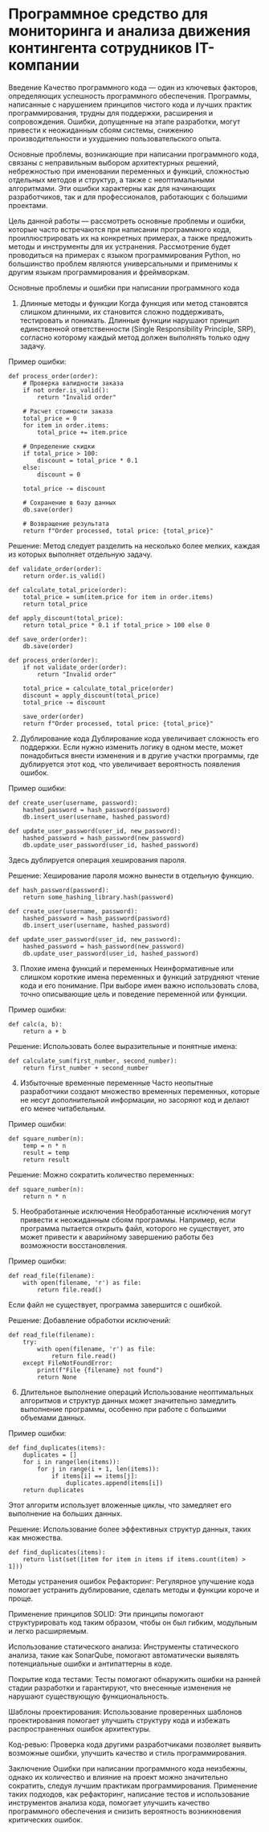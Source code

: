 # Программное средство для мониторинга и анализа движения контингента сотрудников IT-компании

Введение
Качество программного кода — один из ключевых факторов, определяющих успешность программного обеспечения. Программы, написанные с нарушением принципов чистого кода и лучших практик программирования, трудны для поддержки, расширения и сопровождения. Ошибки, допущенные на этапе разработки, могут привести к неожиданным сбоям системы, снижению производительности и ухудшению пользовательского опыта.

Основные проблемы, возникающие при написании программного кода, связаны с неправильным выбором архитектурных решений, небрежностью при именовании переменных и функций, сложностью отдельных методов и структур, а также с неоптимальными алгоритмами. Эти ошибки характерны как для начинающих разработчиков, так и для профессионалов, работающих с большими проектами.

Цель данной работы — рассмотреть основные проблемы и ошибки, которые часто встречаются при написании программного кода, проиллюстрировать их на конкретных примерах, а также предложить методы и инструменты для их устранения. Рассмотрение будет проводиться на примерах с языком программирования Python, но большинство проблем являются универсальными и применимы к другим языкам программирования и фреймворкам.

Основные проблемы и ошибки при написании программного кода
1. Длинные методы и функции
Когда функция или метод становятся слишком длинными, их становится сложно поддерживать, тестировать и понимать. Длинные функции нарушают принцип единственной ответственности (Single Responsibility Principle, SRP), согласно которому каждый метод должен выполнять только одну задачу.

Пример ошибки:

    def process_order(order):
        # Проверка валидности заказа
        if not order.is_valid():
            return "Invalid order"
        
        # Расчет стоимости заказа
        total_price = 0
        for item in order.items:
            total_price += item.price
        
        # Определение скидки
        if total_price > 100:
            discount = total_price * 0.1
        else:
            discount = 0
        
        total_price -= discount
        
        # Сохранение в базу данных
        db.save(order)
        
        # Возвращение результата
        return f"Order processed, total price: {total_price}"
        
Решение:
Метод следует разделить на несколько более мелких, каждая из которых выполняет отдельную задачу.

    def validate_order(order):
        return order.is_valid()
        
    def calculate_total_price(order):
        total_price = sum(item.price for item in order.items)
        return total_price
    
    def apply_discount(total_price):
        return total_price * 0.1 if total_price > 100 else 0
    
    def save_order(order):
        db.save(order)
    
    def process_order(order):
        if not validate_order(order):
            return "Invalid order"
        
        total_price = calculate_total_price(order)
        discount = apply_discount(total_price)
        total_price -= discount
        
        save_order(order)
        return f"Order processed, total price: {total_price}"

        
2. Дублирование кода
Дублирование кода увеличивает сложность его поддержки. Если нужно изменить логику в одном месте, может понадобиться внести изменения и в другие участки программы, где дублируется этот код, что увеличивает вероятность появления ошибок.

Пример ошибки:

    def create_user(username, password):
        hashed_password = hash_password(password)
        db.insert_user(username, hashed_password)
    
    def update_user_password(user_id, new_password):
        hashed_password = hash_password(new_password)
        db.update_user_password(user_id, hashed_password)
        
Здесь дублируется операция хеширования пароля.

Решение:
Хеширование пароля можно вынести в отдельную функцию.

    def hash_password(password):
        return some_hashing_library.hash(password)
    
    def create_user(username, password):
        hashed_password = hash_password(password)
        db.insert_user(username, hashed_password)
    
    def update_user_password(user_id, new_password):
        hashed_password = hash_password(new_password)
        db.update_user_password(user_id, hashed_password)

    
3. Плохие имена функций и переменных
Неинформативные или слишком короткие имена переменных и функций затрудняют чтение кода и его понимание. При выборе имен важно использовать слова, точно описывающие цель и поведение переменной или функции.

Пример ошибки:

    def calc(a, b):
        return a + b
        
Решение:
Использовать более выразительные и понятные имена:

    def calculate_sum(first_number, second_number):
        return first_number + second_number

        
4. Избыточные временные переменные
Часто неопытные разработчики создают множество временных переменных, которые не несут дополнительной информации, но засоряют код и делают его менее читабельным.

Пример ошибки:

    def square_number(n):
        temp = n * n
        result = temp
        return result
        
Решение:
Можно сократить количество переменных:

    def square_number(n):
        return n * n
    

5. Необработанные исключения
Необработанные исключения могут привести к неожиданным сбоям программы. Например, если программа пытается открыть файл, которого не существует, это может привести к аварийному завершению работы без возможности восстановления.

Пример ошибки:

    def read_file(filename):
        with open(filename, 'r') as file:
            return file.read()
            
Если файл не существует, программа завершится с ошибкой.

Решение:
Добавление обработки исключений:

    def read_file(filename):
        try:
            with open(filename, 'r') as file:
                return file.read()
        except FileNotFoundError:
            print(f"File {filename} not found")
            return None

            
6. Длительное выполнение операций
Использование неоптимальных алгоритмов и структур данных может значительно замедлить выполнение программы, особенно при работе с большими объемами данных.

Пример ошибки:

    def find_duplicates(items):
        duplicates = []
        for i in range(len(items)):
            for j in range(i + 1, len(items)):
                if items[i] == items[j]:
                    duplicates.append(items[i])
        return duplicates
    
Этот алгоритм использует вложенные циклы, что замедляет его выполнение на больших данных.

Решение:
Использование более эффективных структур данных, таких как множества.

    def find_duplicates(items):
        return list(set([item for item in items if items.count(item) > 1]))

        
Методы устранения ошибок
Рефакторинг:
Регулярное улучшение кода помогает устранить дублирование, сделать методы и функции короче и проще.

Применение принципов SOLID:
Эти принципы помогают структурировать код таким образом, чтобы он был гибким, модульным и легко расширяемым.

Использование статического анализа:
Инструменты статического анализа, такие как SonarQube, помогают автоматически выявлять потенциальные ошибки и антипаттерны в коде.

Покрытие кода тестами:
Тесты помогают обнаружить ошибки на ранней стадии разработки и гарантируют, что внесенные изменения не нарушают существующую функциональность.

Шаблоны проектирования:
Использование проверенных шаблонов проектирования помогает улучшить структуру кода и избежать распространенных ошибок архитектуры.

Код-ревью:
Проверка кода другими разработчиками позволяет выявить возможные ошибки, улучшить качество и стиль программирования.

Заключение
Ошибки при написании программного кода неизбежны, однако их количество и влияние на проект можно значительно сократить, следуя лучшим практикам программирования. Применение таких подходов, как рефакторинг, написание тестов и использование инструментов анализа кода, помогает улучшить качество программного обеспечения и снизить вероятность возникновения критических ошибок.
